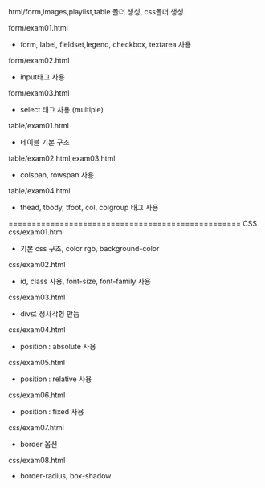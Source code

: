 html/form,images,playlist,table 폴더 생성, css폴더 생성

form/exam01.html 
- form, label, fieldset,legend, checkbox, textarea 사용

form/exam02.html 
- input태그 사용

form/exam03.html 
- select 태그 사용 (multiple)

table/exam01.html 
- 테이블 기본 구조

table/exam02.html,exam03.html 
- colspan, rowspan 사용

table/exam04.html 
- thead, tbody, tfoot, col, colgroup 태그 사용

==================================================
CSS
css/exam01.html 
- 기본 css 구조, color rgb, background-color

css/exam02.html 
- id, class 사용, font-size, font-family 사용

css/exam03.html 
- div로 정사각형 만듬

css/exam04.html 
- position : absolute 사용

css/exam05.html 
- position : relative 사용

css/exam06.html 
- position : fixed 사용

css/exam07.html 
- border 옵션

css/exam08.html 
- border-radius, box-shadow
